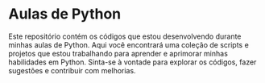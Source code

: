 # Aulas de Python

Este repositório contém os códigos que estou desenvolvendo durante minhas aulas de Python. Aqui você encontrará uma coleção de scripts e projetos que estou trabalhando para aprender e aprimorar minhas habilidades em Python. Sinta-se à vontade para explorar os códigos, fazer sugestões e contribuir com melhorias.


